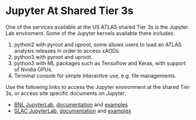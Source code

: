 # Jupyter At Shared Tier 3s
One of the services available at the US ATLAS shared Tier 3s is the Jupyter Lab enviroment. Some of the Jupyter kernels available there includes:

1. python2 with pyroot and uproot, some allows users to load an ATLAS analysis releases in order to access xAODs.
2. python3 with pyroot and uproot.
3. python3 with ML packages such as Tensoflow and Keras, with support of Nvidia GPUs.
4. Terminal console for simple interactive use, e.g. file managements.

Use the following links to access the Jupyter environment at the shared Tier 3s, or access site specific documents on Jupyter.

* [BNL JupyterLab](https://jupyter.sdcc.bnl.gov), [documentation](BNLjupyter.md) and [examples](BNLexamples.md)
* [SLAC JupyterLab](https://sdf.slac.stanford.edu), [documentation](SLACjupyter.md) and [examples](SLACexamples.md)
